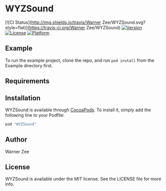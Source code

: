 # WYZSound

[![CI Status](http://img.shields.io/travis/Warner Zee/WYZSound.svg?style=flat)](https://travis-ci.org/Warner Zee/WYZSound)
[![Version](https://img.shields.io/cocoapods/v/WYZSound.svg?style=flat)](http://cocoapods.org/pods/WYZSound)
[![License](https://img.shields.io/cocoapods/l/WYZSound.svg?style=flat)](http://cocoapods.org/pods/WYZSound)
[![Platform](https://img.shields.io/cocoapods/p/WYZSound.svg?style=flat)](http://cocoapods.org/pods/WYZSound)

## Example

To run the example project, clone the repo, and run `pod install` from the Example directory first.

## Requirements

## Installation

WYZSound is available through [CocoaPods](http://cocoapods.org). To install
it, simply add the following line to your Podfile:

```ruby
pod "WYZSound"
```

## Author

Warner Zee

## License

WYZSound is available under the MIT license. See the LICENSE file for more info.
